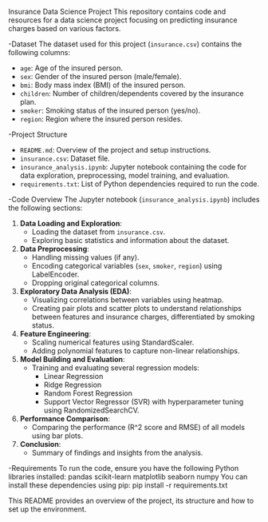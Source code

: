 Insurance Data Science Project
This repository contains code and resources for a data science project focusing on predicting insurance charges based on various factors.

-Dataset
The dataset used for this project (`insurance.csv`) contains the following columns:
- `age`: Age of the insured person.
- `sex`: Gender of the insured person (male/female).
- `bmi`: Body mass index (BMI) of the insured person.
- `children`: Number of children/dependents covered by the insurance plan.
- `smoker`: Smoking status of the insured person (yes/no).
- `region`: Region where the insured person resides.

-Project Structure
- `README.md`: Overview of the project and setup instructions.
- `insurance.csv`: Dataset file.
- `insurance_analysis.ipynb`: Jupyter notebook containing the code for data exploration, preprocessing, model training, and evaluation.
- `requirements.txt`: List of Python dependencies required to run the code.

-Code Overview
The Jupyter notebook (`insurance_analysis.ipynb`) includes the following sections:
1. **Data Loading and Exploration**:
   - Loading the dataset from `insurance.csv`.
   - Exploring basic statistics and information about the dataset.
2. **Data Preprocessing**:
   - Handling missing values (if any).
   - Encoding categorical variables (`sex`, `smoker`, `region`) using LabelEncoder.
   - Dropping original categorical columns.
3. **Exploratory Data Analysis (EDA)**:
   - Visualizing correlations between variables using heatmap.
   - Creating pair plots and scatter plots to understand relationships between features and insurance charges, differentiated by smoking status.
4. **Feature Engineering**:
   - Scaling numerical features using StandardScaler.
   - Adding polynomial features to capture non-linear relationships.
5. **Model Building and Evaluation**:
   - Training and evaluating several regression models:
     - Linear Regression
     - Ridge Regression
     - Random Forest Regression
     - Support Vector Regressor (SVR) with hyperparameter tuning using RandomizedSearchCV.
6. **Performance Comparison**:
   - Comparing the performance (R^2 score and RMSE) of all models using bar plots.
7. **Conclusion**:
   - Summary of findings and insights from the analysis.

-Requirements
To run the code, ensure you have the following Python libraries installed:
pandas
scikit-learn
matplotlib
seaborn
numpy
You can install these dependencies using pip:
pip install -r requirements.txt

This README provides an overview of the project, its structure and how to set up the environment.
